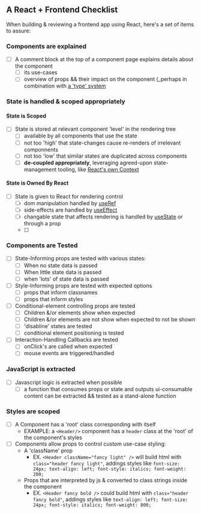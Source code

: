 ## A React + Frontend Checklist

When building & reviewing a frontend app using React, here's a set of items to assure:

### Components are explained

- [ ] A comment block at the top of a component page explains details about the component
  - [ ] its use-cases
  - [ ] overview of props && their impact on the component (\_perhaps in combination with [a 'type' system](https://flow.org/)

### State is handled & scoped appropriately

#### State is Scoped

- [ ] State is stored at relevant component 'level' in the rendering tree
  - [ ] available by all components that use the state
  - [ ] not too 'high' that state-changes cause re-renders of irrelevant componnents
  - [ ] not too 'low' that similar states are duplicated across components
  - [ ] **de-coupled appropriately**, leveraging agreed-upon state-management tooling, like [React's own Context](https://reactjs.org/docs/context.html)

#### State is Owned By React

- [ ] State is given to React for rendering control
  - [ ] dom manipulation handled by [useRef](https://reactjs.org/docs/hooks-reference.html#useref)
  - [ ] side-effects are handled by [useEffect](https://reactjs.org/docs/hooks-reference.html#useeffect)
  - [ ] changable state that affects rendering is handled by [useState](https://reactjs.org/docs/hooks-reference.html#usestate) or through a prop
  - [ ]

### Components are Tested

- [ ] State-Informing props are tested with various states:
  - [ ] When no state data is passed
  - [ ] When little state data is passed
  - [ ] when 'lots' of state data is passed
- [ ] Style-Informing props are tested with expected options
  - [ ] props that inform classnames
  - [ ] props that inform styles
- [ ] Conditional-element controlling props are tested
  - [ ] Children &/or elements show when expected
  - [ ] Children &/or elements are not show when expected to not be shown
  - [ ] 'disabline' states are tested
  - [ ] conditional element positioning is tested
- [ ] Interaction-Handling Callbacks are tested
  - [ ] onClick's are called when expected
  - [ ] mouse events are triggered/handled

### JavaScript is extracted

- [ ] Javascript logic is extracted when possible
  - [ ] a function that consumes props or state and outputs ui-consumable content can be extracted && tested as a stand-alone function

### Styles are scoped

- [ ] A Component has a 'root' class corresponding with itself
  - EXAMPLE: a `<Header/>` component has a `header` class at the 'root' of the component's styles
- [ ] Components allow props to control custom use-case styling:
  - A 'className' prop
    - EX. `<Header className="fancy light" />` will build html with `class="header fancy light"`, addings styles like `font-size: 24px; text-align: left; font-style: italics; font-weight: 200;`
  - Props that are interpreted by js & converted to class strings inside the component
    - EX. `<Header fancy bold />` could build html with `class="header fancy bold"`, addings styles like `text-align: left; font-size: 24px; font-style: italics; font-weight: 800;`
